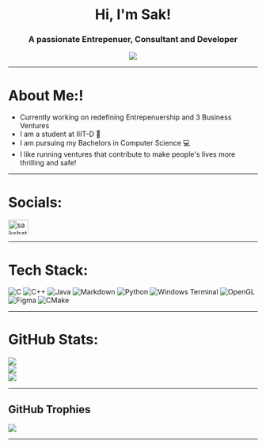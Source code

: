 <h1 align="center">Hi, I'm Sak!</h1>
<h3 align="center">A passionate Entrepenuer, Consultant and Developer</h3>

<p align="center"> <image src="https://github.com/Asher-Ul-Haque/Asher-Ul-Haque/assets/147892995/1452010e-94c5-42da-8c50-16b44376951e"> </p>

***

# About Me:!

* Currently working on redefining Entrepenuership and 3 Business Ventures
* I am a student at IIIT-D 📖
* I am pursuing my Bachelors in Computer Science 💻
* I like running ventures that contribute to make people's lives more thrilling and safe!

***

# Socials:
<a href="https://www.linkedin.com/in/sakshat-sachdeva/" target="blank"><img align="center" src="https://raw.githubusercontent.com/rahuldkjain/github-profile-readme-generator/master/src/images/icons/Social/linked-in-alt.svg" alt="sakshat-sachdeva" height="30" width="40" /></a>
</p>

***

# Tech Stack:
![C](https://img.shields.io/badge/c-%2300599C.svg?style=for-the-badge&logo=c&logoColor=white) ![C++](https://img.shields.io/badge/c++-%2300599C.svg?style=for-the-badge&logo=c%2B%2B&logoColor=white) ![Java](https://img.shields.io/badge/java-%23ED8B00.svg?style=for-the-badge&logo=openjdk&logoColor=white) ![Markdown](https://img.shields.io/badge/markdown-%23000000.svg?style=for-the-badge&logo=markdown&logoColor=white) ![Python](https://img.shields.io/badge/python-3670A0?style=for-the-badge&logo=python&logoColor=ffdd54) ![Windows Terminal](https://img.shields.io/badge/Windows%20Terminal-%234D4D4D.svg?style=for-the-badge&logo=windows-terminal&logoColor=white) ![OpenGL](https://img.shields.io/badge/OpenGL-%23FFFFFF.svg?style=for-the-badge&logo=opengl) ![Figma](https://img.shields.io/badge/figma-%23F24E1E.svg?style=for-the-badge&logo=figma&logoColor=white) ![CMake](https://img.shields.io/badge/CMake-%23008FBA.svg?style=for-the-badge&logo=cmake&logoColor=white)

***

# GitHub Stats:
![](https://github-readme-stats.vercel.app/api?username=Sak-drago&theme=dark&hide_border=false&include_all_commits=true&count_private=true)<br/>
![](https://github-readme-streak-stats.herokuapp.com/?user=Sak-drago&theme=dark&hide_border=false)<br/>
![](https://github-readme-stats.vercel.app/api/top-langs/?username=Sak-drago&theme=dark&hide_border=false&include_all_commits=true&count_private=true&layout=compact)
***

## GitHub Trophies
![](https://github-profile-trophy.vercel.app/?username=Sak-drago&theme=dark_lover&no-frame=true&no-bg=false&margin-w=4)

---

